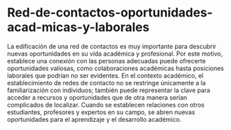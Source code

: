 # Red-de-contactos-oportunidades-acad-micas-y-laborales
La edificación de una red de contactos es muy importante para descubrir nuevas oportunidades en su vida académica y profesional. Por este motivo, establece una conexión con las personas adecuadas puede ofrecerte oportunidades valiosas, como colaboraciones académicas hasta posiciones laborales que podrían no ser evidentes.
En el contexto académico, el establecimiento de redes de contacto no se restringe únicamente a la familiarización con individuos; también puede representar la clave para acceder a recursos y oportunidades que de otra manera serían complicados de localizar. Cuando se establecen relaciones con otros estudiantes, profesores y expertos en su campo, se abren nuevas oportunidades para el aprendizaje y el desarrollo académico.
